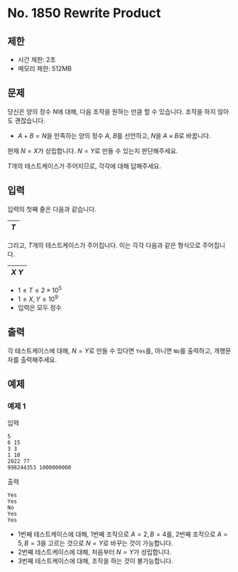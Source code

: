 # No. 1850 Rewrite Product

## 제한

- 시간 제한: 2초
- 메모리 제한: 512MB

## 문제

당신은 양의 정수 $N$에 대해, 다음 조작을 원하는 만큼 할 수 있습니다. 조작을 하지 않아도 괜찮습니다.

- $A+B=N$을 만족하는 양의 정수 $A$, $B$를 선언하고, $N$을 $A \times B$로 바꿉니다.

현재 $N=X$가 성립합니다. $N=Y$로 만들 수 있는지 판단해주세요.

$T$개의 테스트케이스가 주어지므로, 각각에 대해 답해주세요.

## 입력

입력의 첫째 줄은 다음과 같습니다.

|$T$|
|-|

그리고, $T$개의 테스트케이스가 주어집니다. 이는 각각 다음과 같은 형식으로 주어집니다.

| $X$ $Y$ |
| ------- |

- $1 \le T \le 2 \times 10^5$
- $1 \le X, Y \le 10^9$
- 입력은 모두 정수

## 출력

각 테스트케이스에 대해, $N=Y$로 만들 수 있다면 `Yes`를, 아니면 `No`를 출력하고, 개행문자를 출력해주세요.

## 예제

### 예제 1

입력

```
5
6 15
3 3
1 10
2022 77
998244353 1000000000
```

출력

```
Yes
Yes
No
Yes
Yes
```

- $1$번째 테스트케이스에 대해, $1$번째 조작으로 $A=2, B=4$를, $2$번째 조작으로 $A=5, B=3$을 고르는 것으로 $N=Y$로 바꾸는 것이 가능합니다.
- $2$번째 테스트케이스에 대해, 처음부터 $N=Y$가 성립합니다.
- $3$번째 테스트케이스에 대해, 조작을 하는 것이 불가능합니다.

